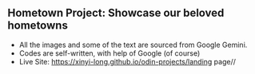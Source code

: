 <h2> Hometown Project: Showcase our beloved hometowns </h2>

* All the images and some of the text are sourced from Google Gemini.
* Codes are self-written, with help of Google (of course)
* Live Site: https://xinyi-long.github.io/odin-projects/landing page//
